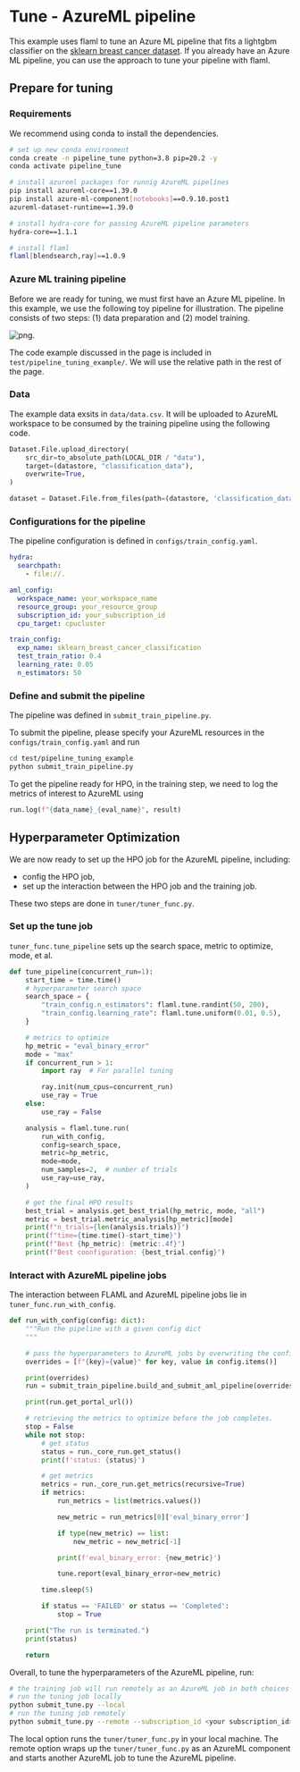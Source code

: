 # Tune - AzureML pipeline

This example uses flaml to tune an Azure ML pipeline that fits a lightgbm classifier on the [sklearn breast cancer dataset](https://archive.ics.uci.edu/ml/datasets/Breast+Cancer+Wisconsin+(Diagnostic)).
If you already have an Azure ML pipeline, you can use the approach to tune your pipeline with flaml.

## Prepare for tuning

### Requirements

We recommend using conda to install the dependencies.

```bash
# set up new conda environment
conda create -n pipeline_tune python=3.8 pip=20.2 -y
conda activate pipeline_tune

# install azureml packages for runnig AzureML pipelines
pip install azureml-core==1.39.0
pip install azure-ml-component[notebooks]==0.9.10.post1
azureml-dataset-runtime==1.39.0

# install hydra-core for passing AzureML pipeline parameters
hydra-core==1.1.1

# install flaml
flaml[blendsearch,ray]==1.0.9
```

### Azure ML training pipeline

Before we are ready for tuning, we must first have an Azure ML pipeline.
In this example, we use the following toy pipeline for illustration.
The pipeline consists of two steps: (1) data preparation and (2) model training.

![png](images/AzureML_pipeline.png).

The code example discussed in the page is included in
`test/pipeline_tuning_example/`.
We will use the relative path in the rest of the page.

### Data

The example data exsits in `data/data.csv`.
It will be uploaded to AzureML workspace to be consumed by the training pipeline
using the following code.

```python
Dataset.File.upload_directory(
    src_dir=to_absolute_path(LOCAL_DIR / "data"),
    target=(datastore, "classification_data"),
    overwrite=True,
)

dataset = Dataset.File.from_files(path=(datastore, 'classification_data'))
```

### Configurations for the pipeline

The pipeline configuration is defined in
`configs/train_config.yaml`.

```yaml
hydra:
  searchpath:
    - file://.

aml_config:
  workspace_name: your_workspace_name
  resource_group: your_resource_group
  subscription_id: your_subscription_id
  cpu_target: cpucluster

train_config:
  exp_name: sklearn_breast_cancer_classification
  test_train_ratio: 0.4
  learning_rate: 0.05
  n_estimators: 50
```

### Define and submit the pipeline

The pipeline was defined in
`submit_train_pipeline.py`.

To submit the pipeline, please specify your AzureML resources
in the `configs/train_config.yaml` and run

```bash
cd test/pipeline_tuning_example
python submit_train_pipeline.py
```

To get the pipeline ready for HPO, in the training step,
we need to log the metrics of interest to AzureML using

```python
run.log(f"{data_name}_{eval_name}", result)
```

## Hyperparameter Optimization

We are now ready to set up the HPO job for the AzureML pipeline, including:

- config the HPO job,
- set up the interaction between the HPO job and the training job.

These two steps are done in `tuner/tuner_func.py`.

### Set up the tune job

`tuner_func.tune_pipeline` sets up the search space, metric to optimize, mode, et al.

```python
def tune_pipeline(concurrent_run=1):
    start_time = time.time()
    # hyperparameter search space
    search_space = {
        "train_config.n_estimators": flaml.tune.randint(50, 200),
        "train_config.learning_rate": flaml.tune.uniform(0.01, 0.5),
    }

    # metrics to optimize
    hp_metric = "eval_binary_error"
    mode = "max"
    if concurrent_run > 1:
        import ray  # For parallel tuning

        ray.init(num_cpus=concurrent_run)
        use_ray = True
    else:
        use_ray = False

    analysis = flaml.tune.run(
        run_with_config,
        config=search_space,
        metric=hp_metric,
        mode=mode,
        num_samples=2,  # number of trials
        use_ray=use_ray,
    )

    # get the final HPO results
    best_trial = analysis.get_best_trial(hp_metric, mode, "all")
    metric = best_trial.metric_analysis[hp_metric][mode]
    print(f"n_trials={len(analysis.trials)}")
    print(f"time={time.time()-start_time}")
    print(f"Best {hp_metric}: {metric:.4f}")
    print(f"Best coonfiguration: {best_trial.config}")
```

### Interact with AzureML pipeline jobs

The interaction between FLAML and AzureML pipeline jobs lie in `tuner_func.run_with_config`.

```python
def run_with_config(config: dict):
    """Run the pipeline with a given config dict
    """

    # pass the hyperparameters to AzureML jobs by overwriting the config file.
    overrides = [f"{key}={value}" for key, value in config.items()]

    print(overrides)
    run = submit_train_pipeline.build_and_submit_aml_pipeline(overrides)

    print(run.get_portal_url())

    # retrieving the metrics to optimize before the job completes.
    stop = False
    while not stop:
        # get status
        status = run._core_run.get_status()
        print(f'status: {status}')

        # get metrics
        metrics = run._core_run.get_metrics(recursive=True)
        if metrics:
            run_metrics = list(metrics.values())

            new_metric = run_metrics[0]['eval_binary_error']

            if type(new_metric) == list:
                new_metric = new_metric[-1]

            print(f'eval_binary_error: {new_metric}')

            tune.report(eval_binary_error=new_metric)

        time.sleep(5)

        if status == 'FAILED' or status == 'Completed':
            stop = True

    print("The run is terminated.")
    print(status)

    return
```

Overall, to tune the hyperparameters of the AzureML pipeline, run:

```bash
# the training job will run remotely as an AzureML job in both choices
# run the tuning job locally 
python submit_tune.py --local
# run the tuning job remotely
python submit_tune.py --remote --subscription_id <your subscription_id> --resource_group <your resource_group> --workspace <your workspace>
```

The local option runs the `tuner/tuner_func.py` in your local machine.
The remote option wraps up the `tuner/tuner_func.py` as an AzureML component and
starts another AzureML job to tune the AzureML pipeline.
